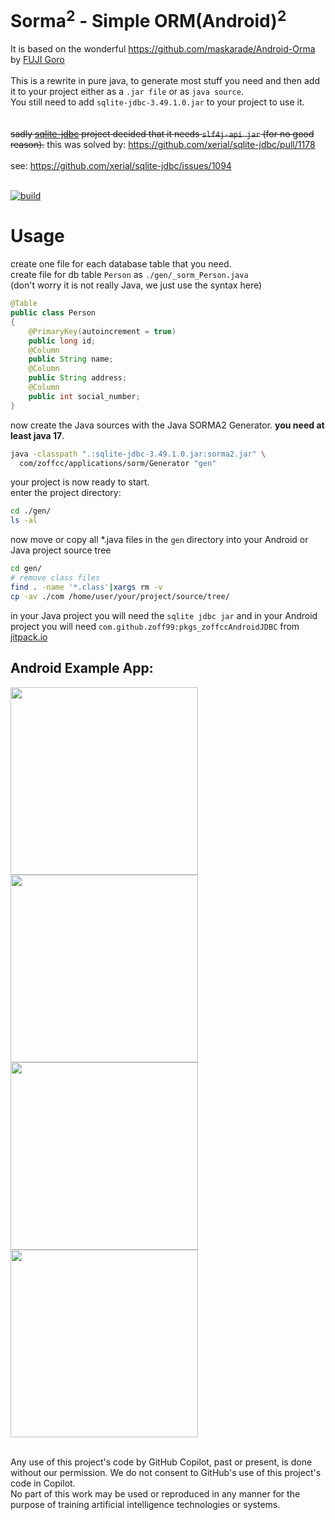 # Sorma<sup>2</sup> - Simple ORM(Android)<sup>2</sup>

It is based on the wonderful https://github.com/maskarade/Android-Orma by [FUJI Goro](https://github.com/gfx)
<br>
<br>
This is a rewrite in pure java, to generate most stuff you need and then add it to your project
either as a ```.jar file``` or as ```java source```.<br>
You still need to add ```sqlite-jdbc-3.49.1.0.jar``` to your project to use it.<br>
<br><br>
~~sadly [sqlite-jdbc](https://github.com/xerial/sqlite-jdbc) project decided that it needs ```slf4j-api jar``` (for no good reason).~~
this was solved by: https://github.com/xerial/sqlite-jdbc/pull/1178
<br><br>
see: https://github.com/xerial/sqlite-jdbc/issues/1094<br>
<br>

[![build](https://github.com/zoff99/iocipher_pack/actions/workflows/ci.yml/badge.svg)](https://github.com/zoff99/iocipher_pack/actions/workflows/ci.yml)


# Usage

create one file for each database table that you need.
<br>
create file for db table `Person` as `./gen/_sorm_Person.java`
<br>(don't worry it is not really Java, we just use the syntax here)
```Java
@Table
public class Person
{
    @PrimaryKey(autoincrement = true)
    public long id;
    @Column
    public String name;
    @Column
    public String address;
    @Column
    public int social_number;
}
```

now create the Java sources with the Java SORMA2 Generator. <b>you need at least java 17</b>.<br>
```bash
java -classpath ".:sqlite-jdbc-3.49.1.0.jar:sorma2.jar" \
  com/zoffcc/applications/sorm/Generator "gen"
```

your project is now ready to start.<br>
enter the project directory:
```bash
cd ./gen/
ls -al
```

now move or copy all *.java files in the `gen` directory into your Android or Java project source tree
```bash
cd gen/
# remove class files
find . -name '*.class'|xargs rm -v
cp -av ./com /home/user/your/project/source/tree/
```

in your Java project you will need the `sqlite jdbc jar` and in your
Android project you will need `com.github.zoff99:pkgs_zoffccAndroidJDBC` from [jitpack.io](https://jitpack.io/#zoff99/pkgs_zoffccAndroidJDBC)



Android Example App:
------------------------

<img src="https://github.com/zoff99/sorma2/releases/download/nightly/android_screen01_21.png" height="300"></a><img src="https://github.com/zoff99/sorma2/releases/download/nightly/android_screen01_29.png" height="300"></a><img src="https://github.com/zoff99/sorma2/releases/download/nightly/android_screen01_33.png" height="300"></a><img src="https://github.com/zoff99/sorma2/releases/download/nightly/android_screen01_35.png" height="300"></a>
<br>

<br>
Any use of this project's code by GitHub Copilot, past or present, is done
without our permission.  We do not consent to GitHub's use of this project's
code in Copilot.
<br>
No part of this work may be used or reproduced in any manner for the purpose of training artificial intelligence technologies or systems.

